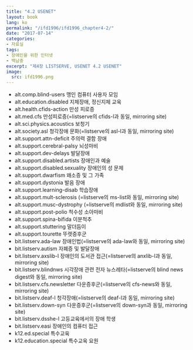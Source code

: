 ```yaml
---
title: "4.2 USENET"
layout: book
lang: ko
permalink: "/ifd1996/ifd1996_chapter4-2/"
date: "2017-07-14"
categories:
- 자료실
tags:
- 장애인을 위한 인터넷
- 백남중
excerpt: "제4장 LISTSERVE, USENET 4.2 USENET"
image:
  src: ifd1996.png
---
```


* alt.comp.blind-users 맹인 컴퓨터 사용자 모임
* alt.education.disabled 지체장애, 정신지체 교육
* alt.health.cfids-action 만성 피로증
* alt.med.cfs 만성피로증(=listserve의 cfids-l과 동일, mirroring site)
* alt.sci.physics.acoustics 보청기
* alt.society.asl 청각장애 문화(=listserve의 asl-l과 동일, mirroring site)
* alt.support.attn-deficit 주의력 결함 장애
* alt.support.cerebral-palsy 뇌성마비
* alt.support.dev-delays 발달장애
* alt.support.disabled.artists 장애인과 예술
* alt.support.disabled.sexuality 장애인의 성 문제
* alt.support.dwarfism 왜소증 및 그 가족
* alt.support.dystonia 발음 장애
* alt.support.learning-disab 학습장애
* alt.support.mult-sclerosis (=listserve의 ms-list와 동일, mirroring site)
* alt.support.musc-dystrophy (=listserve의 mdlist와 동일, mirroring site)
* alt.support.post-polio 척수성 소아마비
* alt.support.spina-bifida 이분척추
* alt.support.stuttering 말더듬이
* alt.support.tourette 뚜렛증후군
* bit.listserv.ada-law 장애인법(=listserve의 ada-law와 동일, mirroring site)
* bit.listserv.autism 자폐증 및 발달장애
* bit.listserv.axslib-l 장애인의 도서관 접근(=listserve의 anxlib-l과 동일, mirroring site)
* bit.listserv.blindnws 시각장애 관련 전자 뉴스레타(=listserve의 blind news digest와 동일, mirroring site)
* bit.listserv.cfs.newsletter 다운증후군(=listserve의 cfs-news와 동일, mirroring site)
* bit.listserv.deaf-l 청각장애(=listserve의 deaf-l과 동일, mirroring site)
* bit.listserv.down-syn 다운증후군(=listserve의 down-syn과 동일, mirroring site)
* bit.listserv.dsshe-l 고등교육에서의 장애 학생
* bit.listserv.easi 장애인의 컴퓨터 접근
* k12.ed.special 특수교육
* k12.education.special 특수교육 요원